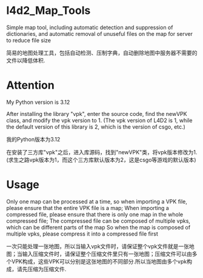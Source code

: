 # l4d2_Map_Tools
Simple map tool, including automatic detection and suppression of dictionaries, and automatic removal of unuseful files on the map for server to reduce file size

简易的地图处理工具，包括自动检测、压制字典，自动删除地图中服务器不需要的文件以降低体积.
# Attention
My Python version is 3.12

After installing the library "vpk", enter the source code, find the newVPK class, and modify the vpk version to 1. (The vpk version of L4D2 is 1, while the default version of this library is 2, which is the version of csgo, etc.)

我的Python版本为3.12

在安装了三方库"vpk"之后，进入库源码，找到"newVPK"类，将vpk版本修改为1.(求生之路vpk版本为1，而这个三方库默认版本为2，这是csgo等游戏的默认版本)
# Usage

Only one map can be processed at a time, so when importing a VPK file, please ensure that the entire VPK file is a map; When importing a compressed file, please ensure that there is only one map in the whole compressed file; The compressed file can be composed of multiple vpks, which can be different parts of the map So when the map is composed of multiple vpks, please compress it into a compressed file first

一次只能处理一张地图，所以当输入vpk文件时，请保证整个vpk文件就是一张地图；当输入压缩文件时，请保证整个压缩文件里只有一张地图；压缩文件可以由多个VPK构成，这些VPK可以分别是这张地图的不同部分.所以当地图由多个vpk构成，请先压缩为压缩文件.

